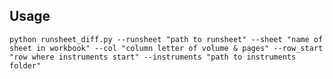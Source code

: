 ## Usage

`python runsheet_diff.py --runsheet "path to runsheet" --sheet "name of sheet in workbook" --col "column letter of volume & pages" --row_start "row where instruments start" --instruments "path to instruments folder"`
